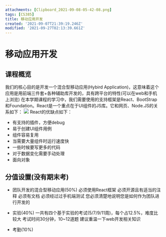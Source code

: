 ```yaml
---
attachments: [Clipboard_2021-09-08-05-42-08.png]
tags: [CS385]
title: 移动应用开发
created: '2021-09-07T21:39:19.246Z'
modified: '2021-09-27T02:13:39.661Z'
---
```


# 移动应用开发
## 课程概览
我们的核心目的是开发一个混合型移动应用(Hybird Application)，这意味着这个应用是用前端三件套+各种辅助库开发的，具有跨平台的特性(可以在web和手机上浏览)
在本学期课程的学习中，我们需要使用的支持框架是React、BootStrap和Foundation。React是一个重点在于UI组件的JS库。它和网页、Node.JS的关系如下：
![](@attachment/Clipboard_2021-09-08-05-42-08.png)
React的优缺点如下：
- 有支持的插件，方便debug
- 易于创建UI组件用例
- 组件容易复用
- 当需要大量组件时运行速度快
- 一些时候要写更多的代码
- 对于数据变化需要手动处理
- 面向对象

## 分值设置(没有期末考)
- 团队开发的混合型移动应用(50%)
必须使用React框架
必须开源且有适当的注释
必须有文档
必须经过过手机端测试
您必须清楚地说明您是如何作为团队进行开发的

- 实验(40%)
一共有四个基于实验的考试(5/7/9/11周)，每个占12.5%，难度比较大
考试时间30分钟，10~12道题
建议重温一下web开发相关知识

- 考勤(10%)
